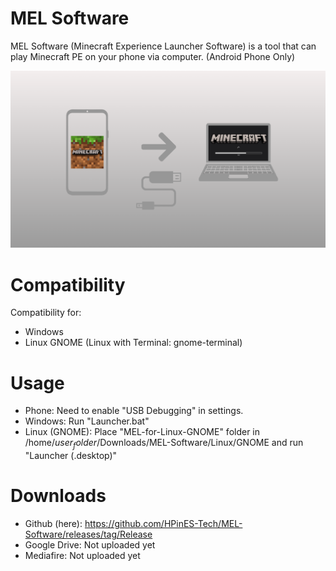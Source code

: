 # MEL Software
MEL Software (Minecraft Experience Launcher Software) is a tool that can play Minecraft PE on your phone via computer. (Android Phone Only)

![Play Minecraft on Phone via PC](https://github.com/HPinES-Tech/MEL-Software/blob/main/Play%20Mincraft%20in%20phone%20via%20PC.png?raw=true)
# Compatibility
Compatibility for:
- Windows
- Linux GNOME (Linux with Terminal: gnome-terminal)

# Usage
- Phone: Need to enable "USB Debugging" in settings.
- Windows: Run "Launcher.bat"
- Linux (GNOME): Place "MEL-for-Linux-GNOME" folder in /home/$user_folder$/Downloads/MEL-Software/Linux/GNOME and run "Launcher (.desktop)"

# Downloads
- Github (here): https://github.com/HPinES-Tech/MEL-Software/releases/tag/Release
- Google Drive: Not uploaded yet
- Mediafire: Not uploaded yet
